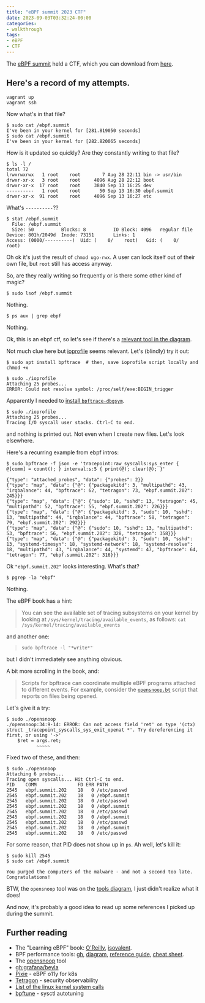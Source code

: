 ```yaml
---
title: "eBPF summit 2023 CTF"
date: 2023-09-03T03:32:24-00:00
categories:
- walkthrough
tags:
- eBPF
- CTF
---
```


The [eBPF summit](https://ebpf.io/summit-2023/) held a CTF, which you can
download from [here](https://github.com/isovalent/eBPF-Summit-2023-CTF).

## Here's a record of my attempts.

```
vagrant up
vagrant ssh
```

Now what's in that file?
```
$ sudo cat /ebpf.summit
I've been in your kernel for [281.819050 seconds]
$ sudo cat /ebpf.summit
I've been in your kernel for [282.820065 seconds]
```

How is it updated so quickly? Are they constantly writing to that file?

```
$ ls -l /
total 72
lrwxrwxrwx   1 root    root        7 Aug 28 22:11 bin -> usr/bin
drwxr-xr-x   3 root    root     4096 Aug 28 22:12 boot
drwxr-xr-x  17 root    root     3840 Sep 13 16:25 dev
----------   1 root    root       50 Sep 13 16:30 ebpf.summit
drwxr-xr-x  91 root    root     4096 Sep 13 16:27 etc
```

What's `----------`??
```
$ stat /ebpf.summit
  File: /ebpf.summit
  Size: 50        	Blocks: 8          IO Block: 4096   regular file
Device: 801h/2049d	Inode: 73151       Links: 1
Access: (0000/----------)  Uid: (    0/    root)   Gid: (    0/    root)
```

Oh ok it's just the result of `chmod ugo-rwx`. A user can lock itself out of
their own file, but `root` still has access anyway.

So, are they really writing so frequently or is there some other kind of magic?

```
$ sudo lsof /ebpf.summit
```
Nothing.

```
$ ps aux | grep ebpf
```
Nothing.

Ok, this is an ebpf ctf, so let's see if there's a
[relevant tool in the diagram](https://www.brendangregg.com/BPF/bpf_performance_tools_book.png).

Not much clue here but [ioprofile](https://github.com/brendangregg/bpf-perf-tools-book/blob/master/originals/Ch13_Applications/ioprofile.bt)
seems relevant. Let's (blindly) try it out:

```
$ sudo apt install bpftrace  # then, save ioprofile script locally and chmod +x

$ sudo ./ioprofile
Attaching 25 probes...
ERROR: Could not resolve symbol: /proc/self/exe:BEGIN_trigger
```

Apparently I needed to [install `bpftrace-dbgsym`](https://github.com/iovisor/bpftrace/issues/2168#issuecomment-1230499942).

```
$ sudo ./ioprofile
Attaching 25 probes...
Tracing I/O syscall user stacks. Ctrl-C to end.
```
and nothing is printed out. Not even when I create new files. Let's look elsewhere.

Here's a recurring example from ebpf intros:
```
$ sudo bpftrace -f json -e 'tracepoint:raw_syscalls:sys_enter { @[comm] = count(); } interval:s:5 { print(@); clear(@); }'

{"type": "attached_probes", "data": {"probes": 2}}
{"type": "map", "data": {"@": {"packagekitd": 3, "multipathd": 43, "irqbalance": 44, "bpftrace": 62, "tetragon": 73, "ebpf.summit.202": 245}}}
{"type": "map", "data": {"@": {"sudo": 10, "sshd": 13, "tetragon": 45, "multipathd": 52, "bpftrace": 55, "ebpf.summit.202": 226}}}
{"type": "map", "data": {"@": {"packagekitd": 3, "sudo": 10, "sshd": 13, "multipathd": 44, "irqbalance": 44, "bpftrace": 58, "tetragon": 79, "ebpf.summit.202": 292}}}
{"type": "map", "data": {"@": {"sudo": 10, "sshd": 13, "multipathd": 53, "bpftrace": 56, "ebpf.summit.202": 328, "tetragon": 358}}}
{"type": "map", "data": {"@": {"packagekitd": 3, "sudo": 10, "sshd": 13, "systemd-timesyn": 18, "systemd-network": 18, "systemd-resolve": 18, "multipathd": 43, "irqbalance": 44, "systemd": 47, "bpftrace": 64, "tetragon": 77, "ebpf.summit.202": 316}}}
```

Ok `"ebpf.summit.202"` looks interesting. What's that?

```
$ pgrep -la "ebpf"
```
Nothing.

The eBPF book has a hint:

> You can see the available set of tracing subsystems on your kernel by looking
> at `/sys/kernel/tracing/available_events`, as follows:
> `cat /sys/kernel/tracing/available_events`

and another one:
> `sudo bpftrace -l "*write*"`

but I didn't immediately see anything obvious.

A bit more scrolling in the book, and:

> Scripts for bpftrace can coordinate multiple eBPF programs attached to
> different events. For example, consider the
> [`opensnoop.bt`](https://github.com/iovisor/bpftrace/blob/master/tools/opensnoop.bt)
> script that reports on files being opened.

Let's give it a try:

```
$ sudo ./opensnoop
./opensnoop:34:9-14: ERROR: Can not access field 'ret' on type '(ctx) struct _tracepoint_syscalls_sys_exit_openat *'. Try dereferencing it first, or using '->'
    $ret = args.ret;
           ~~~~~
```

Fixed two of these, and then:

```
$ sudo ./opensnoop
Attaching 6 probes...
Tracing open syscalls... Hit Ctrl-C to end.
PID    COMM               FD ERR PATH
2545   ebpf.summit.202    18   0 /etc/passwd
2545   ebpf.summit.202    18   0 /ebpf.summit
2545   ebpf.summit.202    18   0 /etc/passwd
2545   ebpf.summit.202    18   0 /ebpf.summit
2545   ebpf.summit.202    18   0 /etc/passwd
2545   ebpf.summit.202    18   0 /ebpf.summit
2545   ebpf.summit.202    18   0 /etc/passwd
2545   ebpf.summit.202    18   0 /ebpf.summit
2545   ebpf.summit.202    18   0 /etc/passwd
```

For some reason, that PID does not show up in `ps`. Ah well, let's kill it:

```
$ sudo kill 2545
$ sudo cat /ebpf.summit

You purged the computers of the malware - and not a second too late. Congratulations!
```

BTW, the `opensnoop` tool was on the [tools diagram](https://www.brendangregg.com/BPF/bpf_performance_tools_book.png),
I just didn't realize what it does!

And now, it's probably a good idea to read up some references I picked up
during the summit.

## Further reading
- The "Learning eBPF" book:
  [O'Reilly](https://www.oreilly.com/library/view/learning-ebpf/9781098135119/),
  [isovalent](https://isovalent.com/books/learning-ebpf/).
- BPF performance tools:
  [gh](https://github.com/brendangregg/bpf-perf-tools-book/tree/master),
  [diagram](https://www.brendangregg.com/BPF/bpf_performance_tools_book.png),
  [reference guide](https://github.com/iovisor/bpftrace/blob/master/docs/reference_guide.md),
  [cheat sheet](https://www.brendangregg.com/BPF/bpftrace-cheat-sheet.html).
- The [opensnoop](https://github.com/iovisor/bpftrace/blob/master/tools/opensnoop.bt) tool
- [gh:grafana/beyla](https://github.com/grafana/beyla)
- [Pixie](https://px.dev/) - eBPF o11y for k8s
- [Tetragon](https://github.com/cilium/tetragon) - security observability
- [List of the linux kernel system calls](https://en.wikibooks.org/wiki/The_Linux_Kernel/Syscalls)
- [bpftune](https://github.com/oracle/bpftune) - sysctl autotuning
